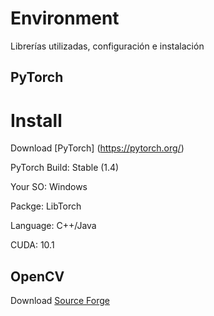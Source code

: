 # Environment
Librerías utilizadas, configuración e instalación


## PyTorch
# Install
Download [PyTorch] (https://pytorch.org/)

PyTorch Build: Stable (1.4)

Your SO: Windows

Packge: LibTorch

Language: C++/Java

CUDA: 10.1



## OpenCV
Download [Source Forge](https://sourceforge.net/projects/opencvlibrary/)

